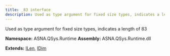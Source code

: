 ```yaml
---
title: _83 interface
description: Used as type argument for fixed size types, indicates a length of 83 
---
```


Used as type argument for fixed size types, indicates a length of 83 

**Namespace:** ASNA.QSys.Runtime
**Assembly:** ASNA.QSys.Runtime.dll

**Extends:** [ILen](/reference/runtime/qsys-runtime/i-len.html), [IDim](/reference/runtime/qsys-runtime/i-dim.html)
<br>
<br>
